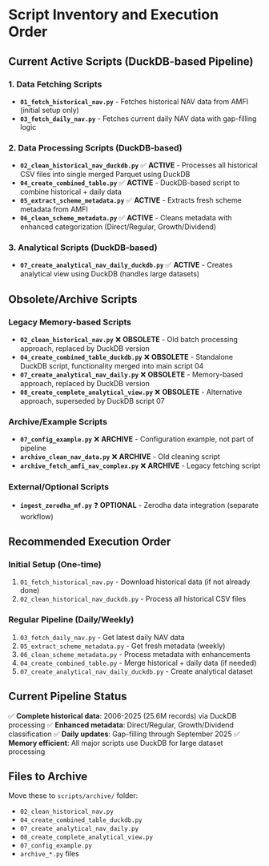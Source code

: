 # Script Inventory and Execution Order

## Current Active Scripts (DuckDB-based Pipeline)

### 1. Data Fetching Scripts
- **`01_fetch_historical_nav.py`** - Fetches historical NAV data from AMFI (initial setup only)
- **`03_fetch_daily_nav.py`** - Fetches current daily NAV data with gap-filling logic

### 2. Data Processing Scripts (DuckDB-based)
- **`02_clean_historical_nav_duckdb.py`** ✅ **ACTIVE** - Processes all historical CSV files into single merged Parquet using DuckDB
- **`04_create_combined_table.py`** ✅ **ACTIVE** - DuckDB-based script to combine historical + daily data
- **`05_extract_scheme_metadata.py`** ✅ **ACTIVE** - Extracts fresh scheme metadata from AMFI
- **`06_clean_scheme_metadata.py`** ✅ **ACTIVE** - Cleans metadata with enhanced categorization (Direct/Regular, Growth/Dividend)

### 3. Analytical Scripts (DuckDB-based)
- **`07_create_analytical_nav_daily_duckdb.py`** ✅ **ACTIVE** - Creates analytical view using DuckDB (handles large datasets)

## Obsolete/Archive Scripts

### Legacy Memory-based Scripts
- **`02_clean_historical_nav.py`** ❌ **OBSOLETE** - Old batch processing approach, replaced by DuckDB version
- **`04_create_combined_table_duckdb.py`** ❌ **OBSOLETE** - Standalone DuckDB script, functionality merged into main script 04
- **`07_create_analytical_nav_daily.py`** ❌ **OBSOLETE** - Memory-based approach, replaced by DuckDB version
- **`08_create_complete_analytical_view.py`** ❌ **OBSOLETE** - Alternative approach, superseded by DuckDB script 07

### Archive/Example Scripts
- **`07_config_example.py`** ❌ **ARCHIVE** - Configuration example, not part of pipeline
- **`archive_clean_nav_data.py`** ❌ **ARCHIVE** - Old cleaning script
- **`archive_fetch_amfi_nav_complex.py`** ❌ **ARCHIVE** - Legacy fetching script

### External/Optional Scripts
- **`ingest_zerodha_mf.py`** ❓ **OPTIONAL** - Zerodha data integration (separate workflow)

## Recommended Execution Order

### Initial Setup (One-time)
1. `01_fetch_historical_nav.py` - Download historical data (if not already done)
2. `02_clean_historical_nav_duckdb.py` - Process all historical CSV files

### Regular Pipeline (Daily/Weekly)
1. `03_fetch_daily_nav.py` - Get latest daily NAV data
2. `05_extract_scheme_metadata.py` - Get fresh metadata (weekly)
3. `06_clean_scheme_metadata.py` - Process metadata with enhancements
4. `04_create_combined_table.py` - Merge historical + daily data (if needed)
5. `07_create_analytical_nav_daily_duckdb.py` - Create analytical dataset

## Current Pipeline Status
✅ **Complete historical data**: 2006-2025 (25.6M records) via DuckDB processing
✅ **Enhanced metadata**: Direct/Regular, Growth/Dividend classification
✅ **Daily updates**: Gap-filling through September 2025
✅ **Memory efficient**: All major scripts use DuckDB for large dataset processing

## Files to Archive
Move these to `scripts/archive/` folder:
- `02_clean_historical_nav.py`
- `04_create_combined_table_duckdb.py`
- `07_create_analytical_nav_daily.py`
- `08_create_complete_analytical_view.py`
- `07_config_example.py`
- `archive_*.py` files